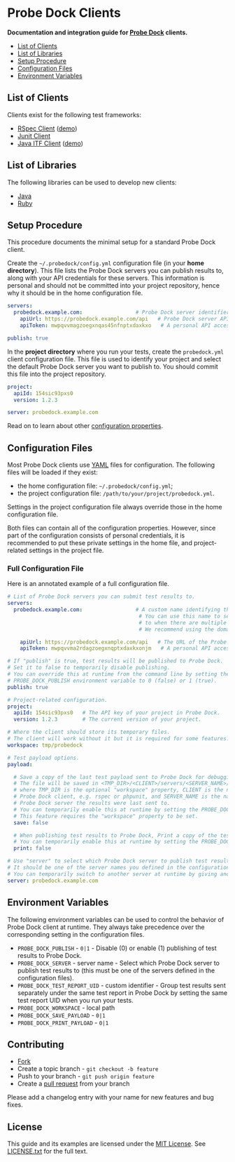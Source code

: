 # Probe Dock Clients

**Documentation and integration guide for [Probe Dock](https://github.com/probedock/probedock) clients.**

* [List of Clients](#clients)
* [List of Libraries](#libraries)
* [Setup Procedure](#setup-procedure)
* [Configuration Files](#configuration-files)
* [Environment Variables](#environment-variables)

<a name="clients"></a>
## List of Clients

Clients exist for the following test frameworks:

* [RSpec Client](https://github.com/probedock/probedock-rspec) ([demo](https://github.com/probedock/probedock-demo-rspec))
* [Junit Client](https://github.com/probedock/probedock-junit)
* [Java ITF Client](https://github.com/probedock/probedock-itf) ([demo](https://github.com/probedock/probedock-demo-itf))

<a name="libraries"></a>
## List of Libraries

The following libraries can be used to develop new clients:

* [Java](https://github.com/probedock/probedock-java)
* [Ruby](https://github.com/probedock/probedock-ruby)

<a name="setup-procedure"></a>
## Setup Procedure

This procedure documents the minimal setup for a standard Probe Dock client.

Create the `~/.probedock/config.yml` configuration file (in your **home directory**).
This file lists the Probe Dock servers you can publish results to, along with your API credentials for these servers.
This information is personal and should not be committed into your project repository, hence why it should be in the home configuration file.

```yml
servers:
  probedock.example.com:                 # Probe Dock server identifier (e.g. domain name)
    apiUrl: https://probedock.example.com/api   # Probe Dock server API URL
    apiToken: mwpqvvmagzoegxnqas45nfnptxdaxkxo   # A personal API access token which you can generate from your profile page in Probe Dock

publish: true
```

In the **project directory** where you run your tests, create the `probedock.yml` client configuration file.
This file is used to identify your project and select the default Probe Dock server you want to publish to.
You should commit this file into the project repository.

```yml
project:
  apiId: 154sic93pxs0
  version: 1.2.3

server: probedock.example.com
```

Read on to learn about other [configuration properties](#configuration-files).

<a name="configuration-files"></a>
## Configuration Files

Most Probe Dock clients use [YAML](http://yaml.org) files for configuration.
The following files will be loaded if they exist:

* the home configuration file: `~/.probedock/config.yml`;
* the project configuration file: `/path/to/your/project/probedock.yml`.

Settings in the project configuration file always override those in the home configuration file.

Both files can contain all of the configuration properties.
However, since part of the configuration consists of personal credentials,
it is recommended to put these private settings in the home file,
and project-related settings in the project file.

### Full Configuration File

Here is an annotated example of a full configuration file.

```yml
# List of Probe Dock servers you can submit test results to.
servers:
  probedock.example.com:                 # A custom name identifying the Probe Dock server.
                                          # You can use this name to select which server to publish
                                          # to when there are multiple servers.
                                          # We recommend using the domain name where it is running.

    apiUrl: https://probedock.example.com/api   # The URL of the Probe Dock server's API.
    apiToken: mwpqvvma2rdagzoegxnqptxdaxkxonjm   # A personal API access token which you can generate from your profile page in Probe Dock.

# If "publish" is true, test results will be published to Probe Dock.
# Set it to false to temporarily disable publishing.
# You can override this at runtime from the command line by setting the
# PROBE_DOCK_PUBLISH environment variable to 0 (false) or 1 (true).
publish: true

# Project-related configuration.
project:
  apiId: 154sic93pxs0   # The API key of your project in Probe Dock.
  version: 1.2.3        # The current version of your project.

# Where the client should store its temporary files.
# The client will work without it but it is required for some features.
workspace: tmp/probedock

# Test payload options.
payload:

  # Save a copy of the last test payload sent to Probe Dock for debugging.
  # The file will be saved in <TMP_DIR>/<CLIENT>/servers/<SERVER_NAME>/payload.json,
  # where TMP_DIR is the optional "workspace" property, CLIENT is the name of the
  # Probe Dock client, e.g. rspec or phpunit, and SERVER_NAME is the name of the
  # Probe Dock server the results were last sent to.
  # You can temporarily enable this at runtime by setting the PROBE_DOCK_SAVE_PAYLOAD environment variable to 1.
  # This feature requires the "workspace" property to be set.
  save: false

  # When publishing test results to Probe Dock, Print a copy of the test payload in the console for debugging.
  # You can temporarily enable this at runtime by setting the PROBE_DOCK_PRINT_PAYLOAD environment variable to 1.
  print: false

# Use "server" to select which Probe Dock server to publish test results to.
# It should be one of the server names you defined in the configuration.
# You can temporarily switch to another server at runtime by giving another name in the PROBE_DOCK_SERVER environment variable.
server: probedock.example.com
```

<a name="environment-variables"></a>
## Environment Variables

The following environment variables can be used to control the behavior of Probe Dock client at runtime.
They always take precedence over the corresponding setting in the configuration files.

* `PROBE_DOCK_PUBLISH` - `0|1` - Disable (0) or enable (1) publishing of test results to Probe Dock.
* `PROBE_DOCK_SERVER` - server name - Select which Probe Dock server to publish test results to (this must be one of the servers defined in the configuration files).
* `PROBE_DOCK_TEST_REPORT_UID` - custom identifier - Group test results sent separately under the same test report in Probe Dock by setting the same test report UID when you run your tests.
* `PROBE_DOCK_WORKSPACE` - local path
* `PROBE_DOCK_SAVE_PAYLOAD` - `0|1`
* `PROBE_DOCK_PRINT_PAYLOAD` - `0|1`

## Contributing

* [Fork](https://help.github.com/articles/fork-a-repo)
* Create a topic branch - `git checkout -b feature`
* Push to your branch - `git push origin feature`
* Create a [pull request](http://help.github.com/pull-requests/) from your branch

Please add a changelog entry with your name for new features and bug fixes.

## License

This guide and its examples are licensed under the [MIT License](http://opensource.org/licenses/MIT).
See [LICENSE.txt](LICENSE.txt) for the full text.
